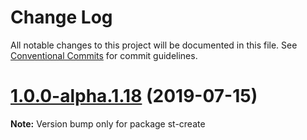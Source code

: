 # Change Log

All notable changes to this project will be documented in this file.
See [Conventional Commits](https://conventionalcommits.org) for commit guidelines.

# [1.0.0-alpha.1.18](https://github.com/springtype-org/springtype/compare/v1.0.0-alpha.1.17...v1.0.0-alpha.1.18) (2019-07-15)

**Note:** Version bump only for package st-create
